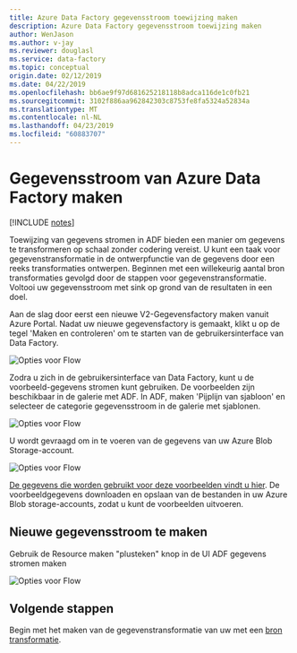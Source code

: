 ```yaml
---
title: Azure Data Factory gegevensstroom toewijzing maken
description: Azure Data Factory gegevensstroom toewijzing maken
author: WenJason
ms.author: v-jay
ms.reviewer: douglasl
ms.service: data-factory
ms.topic: conceptual
origin.date: 02/12/2019
ms.date: 04/22/2019
ms.openlocfilehash: bb6ae9f97d681625218118b8adca116de1c0fb21
ms.sourcegitcommit: 3102f886aa962842303c8753fe8fa5324a52834a
ms.translationtype: MT
ms.contentlocale: nl-NL
ms.lasthandoff: 04/23/2019
ms.locfileid: "60883707"
---
```

# <a name="create-azure-data-factory-data-flow"></a>Gegevensstroom van Azure Data Factory maken

[!INCLUDE [notes](../../includes/data-factory-data-flow-preview.md)]

Toewijzing van gegevens stromen in ADF bieden een manier om gegevens te transformeren op schaal zonder codering vereist. U kunt een taak voor gegevenstransformatie in de ontwerpfunctie van de gegevens door een reeks transformaties ontwerpen. Beginnen met een willekeurig aantal bron transformaties gevolgd door de stappen voor gegevenstransformatie. Voltooi uw gegevensstroom met sink op grond van de resultaten in een doel.

Aan de slag door eerst een nieuwe V2-Gegevensfactory maken vanuit Azure Portal. Nadat uw nieuwe gegevensfactory is gemaakt, klikt u op de tegel 'Maken en controleren' om te starten van de gebruikersinterface van Data Factory.

![Opties voor Flow](media/data-flow/v2dataflowportal.png "gegevensstroom maken")

Zodra u zich in de gebruikersinterface van Data Factory, kunt u de voorbeeld-gegevens stromen kunt gebruiken. De voorbeelden zijn beschikbaar in de galerie met ADF. In ADF, maken 'Pijplijn van sjabloon' en selecteer de categorie gegevensstroom in de galerie met sjablonen.

![Opties voor Flow](media/data-flow/template.png "gegevensstroom maken")

U wordt gevraagd om in te voeren van de gegevens van uw Azure Blob Storage-account.

![Opties voor Flow](media/data-flow/template2.png "gegevensstroom maken 2")

[De gegevens die worden gebruikt voor deze voorbeelden vindt u hier](https://github.com/kromerm/adfdataflowdocs/tree/master/sampledata). De voorbeeldgegevens downloaden en opslaan van de bestanden in uw Azure Blob storage-accounts, zodat u kunt de voorbeelden uitvoeren.

## <a name="create-new-data-flow"></a>Nieuwe gegevensstroom te maken

Gebruik de Resource maken "plusteken" knop in de UI ADF gegevens stromen maken

![Opties voor Flow](media/data-flow/newresource.png "nieuwe Resource")

## <a name="next-steps"></a>Volgende stappen

Begin met het maken van de gegevenstransformatie van uw met een [bron transformatie](data-flow-source.md).
